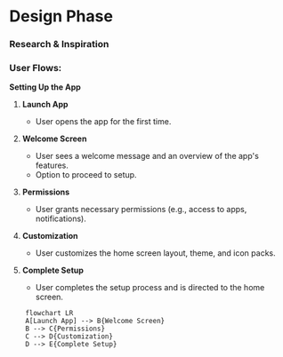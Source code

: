 # Design Phase 

### **Research & Inspiration**

### **User Flows**:

**Setting Up the App**

1. **Launch App**
  
     - User opens the app for the first time.

2. **Welcome Screen**

    - User sees a welcome message and an  overview of the app's features.
    - Option to proceed to setup.
  
3. **Permissions**
    - User grants necessary permissions (e.g., access to apps, notifications).

4. **Customization**
   - User customizes the home screen layout, theme, and icon packs.

5. **Complete Setup**
    - User completes the setup process and is directed to the home screen.

```mermaid
    flowchart LR
    A[Launch App] --> B{Welcome Screen}
    B --> C{Permissions}
    C --> D{Customization}
    D --> E{Complete Setup}
```